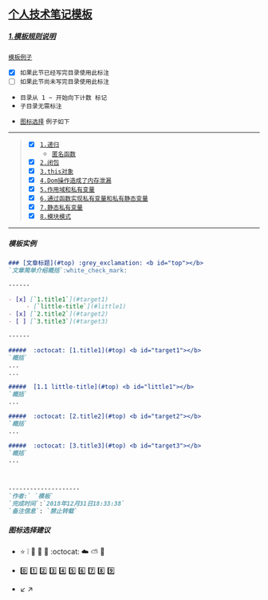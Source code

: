 ## [个人技术笔记模板](#)  <b id="top"></b>

##### [1.模板规则说明](#top)
[`模板例子`](https://github.com/kickgod/Front-End/blob/master/Javascript/Javascript5/JavaScriptFunction.md)

  - [x] `如果此节已经写完目录使用此标注 ` 
  - [ ] `如果此节尚未写完目录使用此标注 ` 
  * `目录从 1 ~ 开始向下计数 标记`
  * `子目录无需标注`
  - [`图标选择`](https://github.com/guodongxiaren/README/blob/master/emoji.md)
`例子如下`

----
  
> - [x] [`1.递归`](#proto) 
>    * [`匿名函数`](#lambda)
> - [x] [`2.闭包`](#close) 
> - [x] [`3.this对象`](#this)
> - [x] [`4.Dom操作造成了内存泄漏`](#lost)
> - [x] [`5.作用域和私有变量`](#inner)
> - [x] [`6.通过函数实现私有变量和私有静态变量`](#private)
> - [x] [`7.静态私有变量`](#static)
> - [x] [`8.模块模式`](#module)

----

##### 模板实例
```markdown
### [文章标题](#top) :grey_exclamation: <b id="top"></b>
`文章简单介绍概括`:white_check_mark:

------

- [x] [`1.title1`](#target1)
     - [`little-title`](#little1)
- [x] [`2.title2`](#target2)
- [ ] [`3.title3`](#target3)

------

#####  :octocat: [1.title1](#top) <b id="target1"></b> 
`概括`
...
...

#####  [1.1 little-title](#top) <b id="little1"></b> 
`概括`
...

#####  :octocat: [2.title2](#top) <b id="target2"></b> 
`概括`
...

#####  :octocat: [3.title3](#top) <b id="target3"></b> 
`概括`
...



--------------------
`作者:` `模板` 
`完成时间`:`2018年12月31日18:33:38`
`备注信息`: `禁止转载` 
```

##### 图标选择建议
- :star:  :grey_exclamation:  :speech_balloon:   :thought_balloon:  :ram:  :octocat:  :cloud:  :partly_sunny: :triangular_flag_on_post:

- :zero: :one: :two: :three:  :four:  :five:  :six: :seven:  :eight: :nine:

- :arrow_lower_left: :arrow_upper_right:
